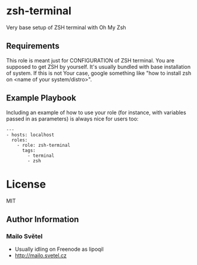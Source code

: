 # zsh-terminal

Very base setup of ZSH terminal with Oh My Zsh

## Requirements

This role is meant just for CONFIGURATION of ZSH terminal. You are supposed to get ZSH by yourself. It's usually bundled with base installation of system. If this is not Your case, google something like "how to install zsh on &lt;name of your system/distro>".

## Example Playbook

Including an example of how to use your role (for instance, with variables passed in as parameters) is always nice for users too:

    ---
    - hosts: localhost
      roles:
        - role: zsh-terminal
          tags:
            - terminal
            - zsh

# License

MIT

## Author Information

### Mailo Světel

- Usually idling on Freenode as lipoqil
- http://mailo.svetel.cz
